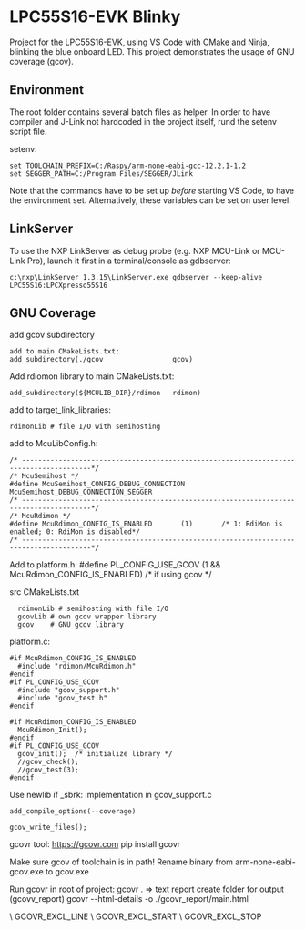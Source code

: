 # LPC55S16-EVK Blinky

Project for the LPC55S16-EVK, using VS Code with CMake and Ninja, blinking the blue onboard LED. This project demonstrates the usage of GNU coverage (gcov).

## Environment
The root folder contains several batch files as helper.
In order to have compiler and J-Link not hardcoded in the project itself, rund the setenv script file.

setenv:
```
set TOOLCHAIN_PREFIX=C:/Raspy/arm-none-eabi-gcc-12.2.1-1.2
set SEGGER_PATH=C:/Program Files/SEGGER/JLink
```
Note that the commands have to be set up *before* starting VS Code, to have the environment set.
Alternatively, these variables can be set on user level.

## LinkServer
To use the NXP LinkServer as debug probe (e.g. NXP MCU-Link or MCU-Link Pro), launch it first in a terminal/console as gdbserver:
```
c:\nxp\LinkServer_1.3.15\LinkServer.exe gdbserver --keep-alive LPC55S16:LPCXpresso55S16
```


## GNU Coverage
add gcov subdirectory
```
add to main CMakeLists.txt:
add_subdirectory(./gcov                 gcov)
```
Add rdiomon library to main CMakeLists.txt:
```
add_subdirectory(${MCULIB_DIR}/rdimon   rdimon)
```
add to target_link_libraries:
```
rdimonLib # file I/O with semihosting
```

add to McuLibConfig.h:
```
/* ---------------------------------------------------------------------------------------*/
/* McuSemihost */
#define McuSemihost_CONFIG_DEBUG_CONNECTION         McuSemihost_DEBUG_CONNECTION_SEGGER
/* ---------------------------------------------------------------------------------------*/
/* McuRdimon */
#define McuRdimon_CONFIG_IS_ENABLED       (1)       /* 1: RdiMon is enabled; 0: RdiMon is disabled*/
/* ---------------------------------------------------------------------------------------*/
```

Add to platform.h:
#define PL_CONFIG_USE_GCOV              (1 && McuRdimon_CONFIG_IS_ENABLED) /* if using gcov */

src CMakeLists.txt
```
  rdimonLib # semihosting with file I/O
  gcovLib # own gcov wrapper library
  gcov    # GNU gcov library
```

platform.c:
```
#if McuRdimon_CONFIG_IS_ENABLED
  #include "rdimon/McuRdimon.h"
#endif
#if PL_CONFIG_USE_GCOV
  #include "gcov_support.h"
  #include "gcov_test.h"
#endif
```
```
#if McuRdimon_CONFIG_IS_ENABLED
  McuRdimon_Init();
#endif
#if PL_CONFIG_USE_GCOV
  gcov_init();  /* initialize library */
  //gcov_check();
  //gcov_test(3);
#endif
```
Use newlib
if _sbrk: implementation in gcov_support.c

```
add_compile_options(--coverage)
```

```
gcov_write_files();
```

gcovr tool:
https://gcovr.com
pip install gcovr

Make sure gcov of toolchain is in path! Rename binary from arm-none-eabi-gcov.exe to gcov.exe

Run gcovr in root of project:
gcovr .   => text report
create folder for output (gcovv_report)
gcovr --html-details -o ./gcovr_report/main.html

\\ GCOVR_EXCL_LINE
\\ GCOVR_EXCL_START
\\ GCOVR_EXCL_STOP